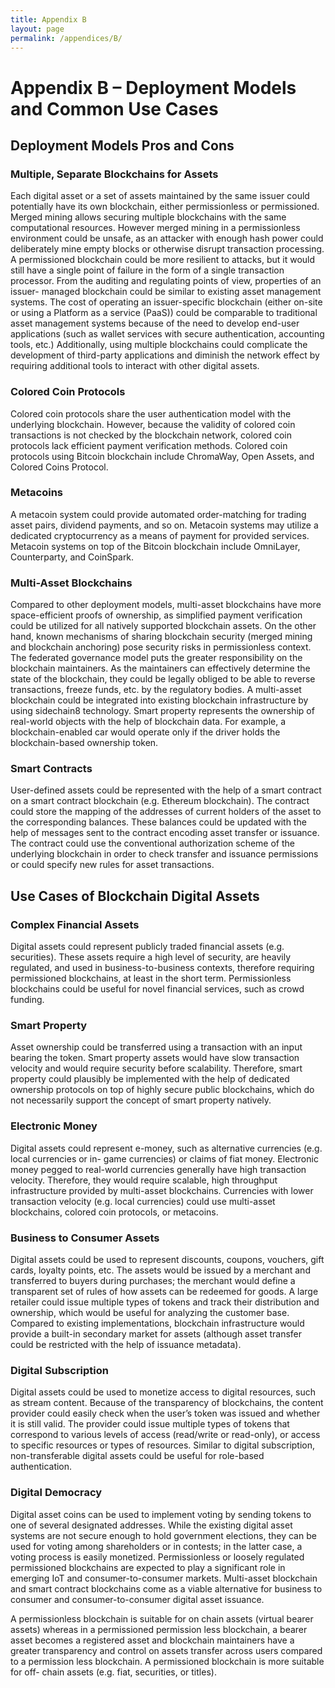 ```yaml
---
title: Appendix B
layout: page
permalink: /appendices/B/
---
```


# Appendix B – Deployment Models and Common Use Cases
## Deployment Models Pros and Cons
### Multiple, Separate Blockchains for Assets
Each digital asset or a set of assets maintained by the same issuer could potentially have its own blockchain, either permissionless or permissioned. Merged mining allows securing multiple blockchains with the same computational resources. However merged mining in a permissionless environment could be unsafe, as an attacker with enough hash power could deliberately mine empty blocks or otherwise disrupt transaction processing. A permissioned blockchain could be more resilient to attacks, but it would still have a single point of failure in the form of a single transaction processor. From the auditing and regulating points of view, properties of an issuer- managed blockchain could be similar to existing asset management systems. The cost of operating an issuer-specific blockchain (either on-site or using a Platform as a service (PaaS)) could be comparable to traditional asset management systems because of the need to develop end-user applications (such as wallet services with secure authentication, accounting tools, etc.) Additionally, using multiple blockchains could complicate the development of third-party applications and diminish the network effect by requiring additional tools to interact with other digital assets.

### Colored Coin Protocols
Colored coin protocols share the user authentication model with the underlying blockchain. However, because the validity of colored coin transactions is not checked by the blockchain network, colored coin protocols lack efficient payment verification methods. Colored coin protocols using Bitcoin blockchain include ChromaWay, Open Assets, and Colored Coins Protocol.

### Metacoins
A metacoin system could provide automated order-matching for trading asset pairs, dividend payments, and so on. Metacoin systems may utilize a dedicated cryptocurrency as a means of payment for provided services. Metacoin systems on top of the Bitcoin blockchain include OmniLayer, Counterparty, and CoinSpark.

### Multi-Asset Blockchains
Compared to other deployment models, multi-asset blockchains have more space-efficient proofs of ownership, as simplified payment verification could be utilized for all natively supported blockchain assets. On the other hand, known mechanisms of sharing blockchain security (merged mining and blockchain anchoring) pose security risks in permissionless context. The federated governance model puts the greater responsibility on the blockchain maintainers. As the maintainers can effectively determine the state of the blockchain, they could be legally obliged to be able to reverse transactions, freeze funds, etc. by the regulatory bodies. A multi-asset blockchain could be integrated into existing blockchain infrastructure by using sidechain8 technology. Smart property represents the ownership of real-world objects with the help of blockchain data. For example, a blockchain-enabled car would operate only if the driver holds the blockchain-based ownership token.

### Smart Contracts
User-defined assets could be represented with the help of a smart contract on a smart contract blockchain (e.g. Ethereum blockchain). The contract could store the mapping of the addresses of current holders of the asset to the corresponding balances. These balances could be updated with the help of messages sent to the contract encoding asset transfer or issuance. The contract could use the conventional authorization scheme of the underlying blockchain in order to check transfer and issuance permissions or could specify new rules for asset transactions.

## Use Cases of Blockchain Digital Assets
### Complex Financial Assets
Digital assets could represent publicly traded financial assets (e.g. securities). These assets require a high level of security, are heavily regulated, and used in business-to-business contexts, therefore requiring permissioned blockchains, at least in the short term. Permissionless blockchains could be useful for novel financial services, such as crowd funding.

### Smart Property
Asset ownership could be transferred using a transaction with an input bearing the token. Smart property assets would have slow transaction velocity and would require security before scalability. Therefore, smart property could plausibly be implemented with the help of dedicated ownership protocols on top of highly secure public blockchains, which do not necessarily support the concept of smart property natively.

### Electronic Money
Digital assets could represent e-money, such as alternative currencies (e.g. local currencies or in- game currencies) or claims of fiat money. Electronic money pegged to real-world currencies generally have high transaction velocity. Therefore, they would require scalable, high throughput infrastructure provided by multi-asset blockchains. Currencies with lower transaction velocity (e.g. local currencies) could use multi-asset blockchains, colored coin protocols, or metacoins.

### Business to Consumer Assets
Digital assets could be used to represent discounts, coupons, vouchers, gift cards, loyalty points, etc. The assets would be issued by a merchant and transferred to buyers during purchases; the merchant would define a transparent set of rules of how assets can be redeemed for goods. A large retailer could issue multiple types of tokens and track their distribution and ownership, which would be useful for analyzing the customer base. Compared to existing implementations, blockchain infrastructure would provide a built-in secondary market for assets (although asset transfer could be restricted with the help of issuance metadata).

### Digital Subscription
Digital assets could be used to monetize access to digital resources, such as stream content.
Because of the transparency of blockchains, the content provider could easily check when the
user’s token was issued and whether it is still valid. The provider could issue multiple types of tokens that correspond to various levels of access (read/write or read-only), or access to specific resources or types of resources. Similar to digital subscription, non-transferable digital assets could be useful for role-based authentication.

### Digital Democracy
Digital asset coins can be used to implement voting by sending tokens to one of several designated addresses. While the existing digital asset systems are not secure enough to hold government elections, they can be used for voting among shareholders or in contests; in the latter case, a voting process is easily monetized. Permissionless or loosely regulated permissioned blockchains are expected to play a significant role in emerging IoT and consumer-to-consumer markets. Multi-asset blockchain and smart contract blockchains come as a viable alternative for business to consumer and consumer-to-consumer digital asset issuance.

A permissionless blockchain is suitable for on chain assets (virtual bearer assets) whereas in a permissioned permission less blockchain, a bearer asset becomes a registered asset and blockchain maintainers have a greater transparency and control on assets transfer across users compared to a permission less blockchain. A permissioned blockchain is more suitable for off- chain assets (e.g. fiat, securities, or titles).